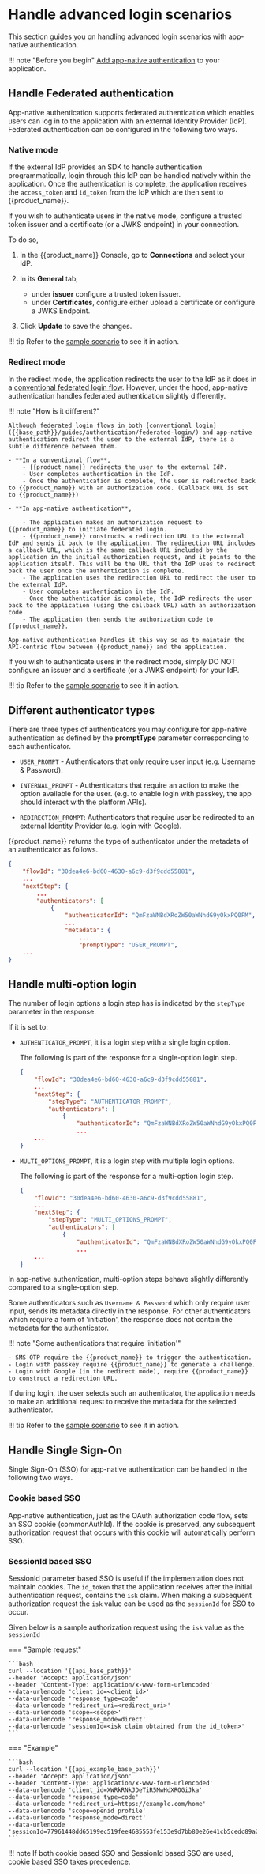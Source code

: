 # Handle advanced login scenarios

This section guides you on handling advanced login scenarios with app-native authentication.

!!! note "Before you begin"
    [Add app-native authentication]({{base_path}}/guides/authentication/app-native-authentication/add-app-native-authentication/) to your application.

## Handle Federated authentication

App-native authentication supports federated authentication which enables users can log in to the application with an external Identity Provider (IdP). Federated authentication can be configured in the following two ways.

### Native mode

If the external IdP provides an SDK to handle authentication programmatically, login through this IdP can be handled natively within the application. Once the authentication is complete, the application receives the `access_token` and `id_token` from the IdP which are then sent to {{product_name}}.

If you wish to authenticate users in the native mode, configure a trusted token issuer and a certificate (or a JWKS endpoint) in your connection.

To do so,

1. In the {{product_name}} Console, go to **Connections** and select your IdP.

2. In its **General** tab, 

    - under **issuer** configure a trusted token issuer.
    - under **Certificates**, configure either upload a certificate or configure a JWKS Endpoint.

3. Click **Update** to save the changes.

!!! tip
    Refer to the [sample scenario]({{base_path}}/references/app-native-authentication/#scenario-4-user-selects-federated-authentication-native-mode) to see it in action.


### Redirect mode

In the rediect mode, the application redirects the user to the IdP as it does in a [conventional federated login flow]({{base_path}}/guides/authentication/federated-login/). However, under the hood, app-native authentication handles federated authentication slightly differently.

!!! note "How is it different?"
    
    Although federated login flows in both [conventional login]({{base_path}}/guides/authentication/federated-login/) and app-native authentication redirect the user to the external IdP, there is a subtle difference between them.

    - **In a conventional flow**, 
        - {{product_name}} redirects the user to the external IdP. 
        - User completes authentication in the IdP.
        - Once the authentication is complete, the user is redirected back to {{product_name}} with an authorization code. (Callback URL is set to {{product_name}})

    - **In app-native authentication**, 
    
        - The application makes an authorization request to {{product_name}} to initiate federated login.
        - {{product_name}} constructs a redirection URL to the external IdP and sends it back to the application. The redirection URL includes a callback URL, which is the same callback URL included by the application in the initial authorization request, and it points to the application itself. This will be the URL that the IdP uses to redirect back the user once the authentication is complete.
        - The application uses the redirection URL to redirect the user to the external IdP.
        - User completes authentication in the IdP.
        - Once the authentication is complete, the IdP redirects the user back to the application (using the callback URL) with an authorization code.
        - The application then sends the authorization code to {{product_name}}.

    App-native authentication handles it this way so as to maintain the API-centric flow between {{product_name}} and the application.

If you wish to authenticate users in the redirect mode, simply DO NOT configure an issuer and a certificate (or a JWKS endpoint) for your IdP.

!!! tip
    Refer to the [sample scenario]({{base_path}}/references/app-native-authentication/#scenario-5-user-selects-federated-authentication-redirect-mode) to see it in action.

## Different authenticator types

There are three types of authenticators you may configure for app-native authentication as defined by the **promptType** parameter corresponding to each authenticator.

- `USER_PROMPT` - Authenticators that only require user input (e.g. Username & Password).

- `INTERNAL_PROMPT` - Authenticators that require an action to make the option available for the user. (e.g. to enable login with passkey, the app should interact with the platform APIs).

- `REDIRECTION_PROMPT`: Authenticators that require user be redirected to an external Identity Provider (e.g. login with Google).

{{product_name}} returns the type of authenticator under the metadata of an authenticator as follows.

```json
{
    "flowId": "30dea4e6-bd60-4630-a6c9-d3f9cdd55881",
    ...
    "nextStep": {
        ...
        "authenticators": [
            {
                "authenticatorId": "QmFzaWNBdXRoZW50aWNhdG9yOkxPQ0FM",
                ...
                "metadata": {
                    ...
                    "promptType": "USER_PROMPT",
    ...
}   
```

## Handle multi-option login

The number of login options a login step has is indicated by the `stepType` parameter in the response.

If it is set to:

- `AUTHENTICATOR_PROMPT`, it is a login step with a single login option. 

    The following is part of the response for a single-option login step.

    ```json
    {
        "flowId": "30dea4e6-bd60-4630-a6c9-d3f9cdd55881",
        ...
        "nextStep": {
            "stepType": "AUTHENTICATOR_PROMPT",
            "authenticators": [
                {
                    "authenticatorId": "QmFzaWNBdXRoZW50aWNhdG9yOkxPQ0FM",
                    ...
        ...
    }   
    ```
 
- `MULTI_OPTIONS_PROMPT`, it is a login step with multiple login options. 

    The following is part of the response for a multi-option login step.

    ```json
    {
        "flowId": "30dea4e6-bd60-4630-a6c9-d3f9cdd55881",
        ...
        "nextStep": {
            "stepType": "MULTI_OPTIONS_PROMPT",
            "authenticators": [
                {
                    "authenticatorId": "QmFzaWNBdXRoZW50aWNhdG9yOkxPQ0FM",
                    ...
        ...
    }   
    ```

In app-native authentication, multi-option steps behave slightly differently compared to a single-option step.

Some authenticators such as `Username & Password` which only require user input, sends its metadata directly in the response. For other authenticators which require a form of 'initiation', the response does not contain the metadata for the authenticator. 

!!! note "Some authenticatiors that require 'initiation'"

    - SMS OTP require the {{product_name}} to trigger the authentication.
    - Login with passkey require {{product_name}} to generate a challenge.
    - Login with Google (in the redirect mode), require {{product_name}} to construct a redirection URL.

If during login, the user selects such an authenticator, the application needs to make an additional request to receive the metadata for the selected authenticator.

!!! tip
    Refer to the [sample scenario]({{base_path}}/references/app-native-authentication/#scenario-3-user-selects-passkey-login-out-of-multiple-options) to see it in action.


## Handle Single Sign-On
Single Sign-On (SSO) for app-native authentication can be handled in the following two ways.

### Cookie based SSO

App-native authentication, just as the OAuth authorization code flow, sets an SSO cookie (commonAuthId). If the cookie is preserved, any subsequent authorization request that occurs with this cookie will automatically perform SSO.

### SessionId based SSO

SessionId parameter based SSO is useful if the implementation does not maintain cookies. The `id_token` that the application receives after the initial authentication request, contains the `isk` claim. When making a subsequent authorization request the `isk` value can be used as the `sessionId` for SSO to occur.

Given below is a sample authorization request using the `isk` value as the `sessionId`

=== "Sample request"

    ```bash
    curl --location '{{api_base_path}}'
    --header 'Accept: application/json'
    --header 'Content-Type: application/x-www-form-urlencoded'
    --data-urlencode 'client_id=<client_id>'
    --data-urlencode 'response_type=code'
    --data-urlencode 'redirect_uri=<redirect_uri>'
    --data-urlencode 'scope=<scope>'
    --data-urlencode 'response_mode=direct'
    --data-urlencode 'sessionId=<isk claim obtained from the id_token>'
    ```

=== "Example"

    ```bash
    curl --location '{{api_example_base_path}}'
    --header 'Accept: application/json'
    --header 'Content-Type: application/x-www-form-urlencoded'
    --data-urlencode 'client_id=XWRkRNkJDeTiR5MwHdXROGiJka'
    --data-urlencode 'response_type=code'
    --data-urlencode 'redirect_uri=https://example.com/home'
    --data-urlencode 'scope=openid profile'
    --data-urlencode 'response_mode=direct'
    --data-urlencode 'sessionId=77961448dd65199ec519fee4685553fe153e9d7bb80e26e41cb5cedc89a2b731'
    ```

!!! note
    If both cookie based SSO and SessionId based SSO are used, cookie based SSO takes precedence.